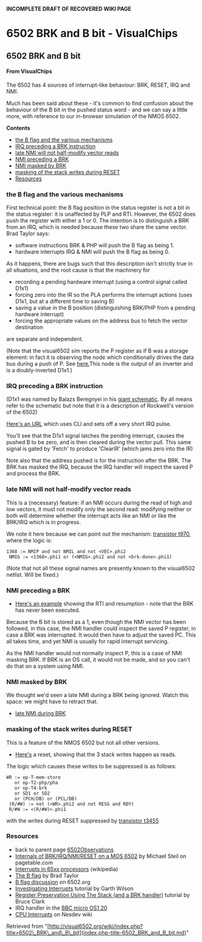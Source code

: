 **INCOMPLETE DRAFT OF RECOVERED WIKI PAGE**

# 6502 BRK and B bit - VisualChips

## 6502 BRK and B bit

#### From VisualChips

The 6502 has 4 sources of interrupt-like behaviour: BRK, RESET, IRQ and NMI.

Much has been said about these - it's common to find confusion about the behaviour of the B bit in the pushed status word - and we can say a little more, with reference to our in-browser simulation of the NMOS 6502.

**Contents**

- [the B flag and the various mechanisms](#the-b-flag-and-the-various-mechanisms)
- [IRQ preceding a BRK instruction](#irq-preceding-a-brk-instruction)
- [late NMI will not half-modify vector reads](#late-nmi-will-not-half-modify-vector-reads)
- [NMI preceding a BRK](#nmi-preceding-a-brk)
- [NMI masked by BRK](#nmi-masked-by-brk)
- [masking of the stack writes during RESET](#masking-of-the-stack-writes-during-reset)
- [Resources](#resources)

### the B flag and the various mechanisms

First technical point: the B flag position in the status register is not a bit in the status register: it is unaffected by PLP and RTI. However, the 6502 does push the register with either a 1 or 0. The intention is to distinguish a BRK from an IRQ, which is needed because these two share the same vector.  Brad Taylor says:

- software instructions BRK & PHP will push the B flag as being 1.
- hardware interrupts IRQ & NMI will push the B flag as being 0.

As it happens, there are bugs such that this description isn't strictly true in all situations, and the root cause is that the machinery for

- recording a pending hardware interrupt  (using a control signal called D1x1)
- forcing zero into the IR so the PLA performs the interrupt actions (uses D1x1, but at a different time to saving B)
- saving a value in the B position (distinguishing BRK/PHP from a pending hardware interrupt)
- forcing the appropriate values on the address bus to fetch the vector destination

are separate and independent.

(Note that the visual6502 sim reports the P register as if B was a storage element: in fact it is observing the node which conditionally drives the data bus during a push of P. See [here.](http://visual6502.org/JSSim/expert.html?nosim=t&find=p4&panx=431.8&pany=310.8&zoom=10.7)This node is the output of an inverter and is a doubly-inverted D1x1.)

### IRQ preceding a BRK instruction

(D1x1 was named by Balazs Beregnyei in his [giant schematic](http://www.downloads.reactivemicro.com/Public/Electronics/CPU/6502%20Schematic.pdf).  By all means refer to the schematic but note that it is a description of Rockwell's version of the 6502)

[Here's an URL](http://visual6502.org/JSSim/expert.html?graphics=f&a=0&d=58eaeaea&irq0=5&irq1=6&steps=36&loglevel=3&logmore=irq,D1x1,DPControl) which uses CLI and sets off a very short IRQ pulse.

You'll see that the D1x1 signal latches the pending interrupt, causes the pushed B to be zero, and is then cleared during the vector pull. This same signal is gated by 'Fetch' to produce 'ClearIR' (which jams zero into the IR)

Note also that the address pushed is for the instruction after the BRK. The BRK has masked the IRQ, because the IRQ handler will inspect the saved P and process the BRK.

### late NMI will not half-modify vector reads

This is a (necessary) feature: if an NMI occurs during the read of high and low vectors, it must not modify only the second read: modifying neither or both will determine whether the interrupt acts like an NMI or like the BRK/IRQ which is in progress.

We note it here because we can point out the mechanism: [transistor t970](http://visual6502.org/JSSim/expert.html?nosim=t&find=t970&panx=52.2&pany=123.3&zoom=12.4), where the logic is:

```
1368 := NMIP and not NMIL and not <VEC>.phi2
 NMIG := <1368>.phi1 or (<NMIG>.phi2 and not <brk-done>.phi1)
```

(Note that not all these signal names are presently known to the visual6502 netlist. Will be fixed.)

### NMI preceding a BRK

- [Here's an example](http://visual6502.org/JSSim/expert.html?graphics=f&a=fffa&d=4040&a=4040&d=40&a=0&d=58ea00eaea&nmi0=7&steps=36&loglevel=3&logmore=irq,nmi,res,D1x1) showing the RTI and resumption - note that the BRK has never been executed.

Because the B bit is stored as a 1, even though the NMI vector has been followed, in this case, the NMI handler could inspect the saved P register, in case a BRK was interrupted. It would then have to adjust the saved PC. This all takes time, and yet NMI is usually for rapid interrupt servicing.

As the NMI handler would not normally inspect P, this is a case of NMI masking BRK. If BRK is an OS call, it would not be made, and so you can't do that on a system using NMI.

### NMI masked by BRK

We thought we'd seen a late NMI during a BRK being ignored. Watch this space: we might have to retract that.

- [late NMI during BRK](http://visual6502.org/JSSim/expert.html?graphics=f&a=0&d=58ea00eaea&nmi0=17&steps=36&loglevel=3&logmore=irq,nmi,brk-done,D1x1,INTG,264,202,629,967,646,480)

### masking of the stack writes during RESET

This is a feature of the NMOS 6502 but not all other versions.

- [Here's](http://visual6502.org/JSSim/expert.html?graphics=f&a=0&d=58ea00eaea&reset0=4&reset1=8&steps=36&loglevel=3&logmore=irq,nmi,res,brk-done) a reset, showing that the 3 stack writes happen as reads.

The logic which causes these writes to be suppressed is as follows:

```
WR := op-T-mem-store
   or op-T2-php/pha
   or op-T4-brk
   or SD1 or SD2
   or (PCH/DB) or (PCL/DB)
 (R/#W) := not (<WR>.phi2 and not RESG and RDY)
 R/#W := <(R/#W)>.phi1
```

with the writes during RESET suppressed by [transistor t3455](http://visual6502.org/JSSim/expert.html?nosim=t&find=t3455&panx=392.1&pany=199.6&zoom=12.4)

### Resources

- back to parent page [6502Observations](index.php-title-6502Observations.md)
- [Internals of BRK/IRQ/NMI/RESET on a MOS 6502](http://www.pagetable.com/?p=410) by Michael Steil on pagetable.com
- [Interrupts in 65xx processors](http://en.wikipedia.org/wiki/Interrupts_in_65xx_processors) (wikipedia)
- [The B flag](http://nesdev.parodius.com/the%20%27B%27%20flag%20&%20BRK%20instruction.txt) by Brad Taylor
- [B flag discussion](http://forum.6502.org/viewtopic.php?p=13036#13036) on 6502.org
- [Investigating Interrupts](http://www.6502.org/tutorials/interrupts.html) tutorial by Garth Wilson
- [Register Preservation Using The Stack (and a BRK handler)](http://www.6502.org/tutorials/register_preservation.html) tutorial by Bruce Clark
- IRQ handler in the [BBC micro OS1.20](http://mdfs.net/Docs/Comp/BBC/OS1-20/DC1C)
- [CPU Interrupts](http://wiki.nesdev.com/w/index.php/CPU_interrupts) on Nesdev wiki

Retrieved from "[http://visual6502.org/wiki/index.php?title=6502\_BRK\_and\_B\_bit](index.php-title-6502_BRK_and_B_bit.md)"

